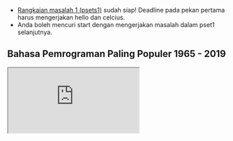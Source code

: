 * [Rangkaian masalah 1 (psets1)](psets/1) sudah siap! Deadline pada pekan pertama harus mengerjakan hello dan celcius.
* Anda boleh mencuri start dengan mengerjakan masalah dalam pset1 selanjutnya.

## Bahasa Pemrograman Paling Populer 1965 - 2019

<div class="embed-responsive embed-responsive-16by9">
    <iframe allow="accelerometer; autoplay; encrypted-media; gyroscope; picture-in-picture" allowfullscreen="" class="embed-responsive-item" src="https://www.youtube.com/embed/Og847HVwRSI?version=3&loop=1&modestbranding=1&rel=0&showinfo=0&autoplay=1&controls=0&mute=1" style="background-image: url('https://img.youtube.com/vi/Og847HVwRSI/sddefault.jpg'); background-repeat: no-repeat; background-size: cover;"></iframe>
</div>